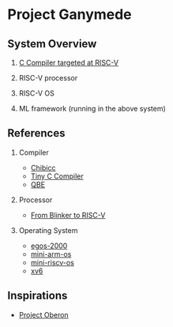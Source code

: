# Project Ganymede

## System Overview 

1. [C Compiler targeted at RISC-V](compiler/README.md)

2. RISC-V processor

3. RISC-V OS

4. ML framework (running in the above system)

## References

1. Compiler

   - [Chibicc](https://github.com/rui314/chibicc)
   - [Tiny C Compiler](https://bellard.org/tcc/)
   - [QBE](https://c9x.me/compile/)

2. Processor

   - [From Blinker to RISC-V](https://github.com/BrunoLevy/learn-fpga/tree/master/FemtoRV/TUTORIALS/FROM_BLINKER_TO_RISCV)

3. Operating System
   - [egos-2000](https://github.com/yhzhang0128/egos-2000)
   - [mini-arm-os](https://github.com/jserv/mini-arm-os)
   - [mini-riscv-os](https://github.com/cccriscv/mini-riscv-os)
   - [xv6](https://github.com/mit-pdos/xv6-public)

## Inspirations

- [Project Oberon](http://www.projectoberon.net/)
